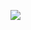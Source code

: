 ![](https://upload.wikimedia.org/wikipedia/commons/thumb/3/3b/Dig_Dug-Logo-o.svg/1920px-Dig_Dug-Logo-o.svg.png)
